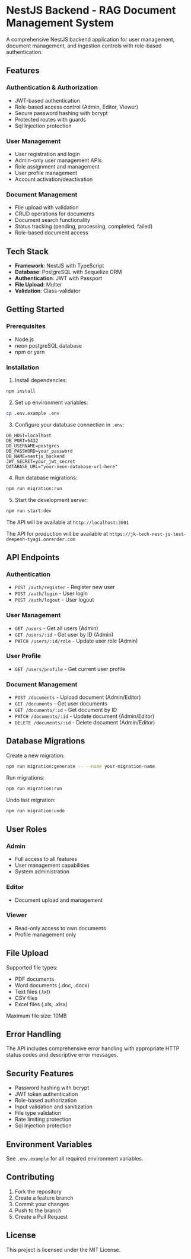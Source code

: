 # NestJS Backend - RAG Document Management System

A comprehensive NestJS backend application for user management, document management, and ingestion controls with role-based authentication.

## Features

### Authentication & Authorization

- JWT-based authentication
- Role-based access control (Admin, Editor, Viewer)
- Secure password hashing with bcrypt
- Protected routes with guards
- Sql Injection protection

### User Management

- User registration and login
- Admin-only user management APIs
- Role assignment and management
- User profile management
- Account activation/deactivation

### Document Management

- File upload with validation
- CRUD operations for documents
- Document search functionality
- Status tracking (pending, processing, completed, failed)
- Role-based document access

## Tech Stack

- **Framework**: NestJS with TypeScript
- **Database**: PostgreSQL with Sequelize ORM
- **Authentication**: JWT with Passport
- **File Upload**: Multer
- **Validation**: Class-validator

## Getting Started

### Prerequisites

- Node.js
- neon postgreSQL database
- npm or yarn

### Installation

1. Install dependencies:

```bash
npm install
```

2. Set up environment variables:

```bash
cp .env.example .env
```

3. Configure your database connection in `.env`:

```env
DB_HOST=localhost
DB_PORT=5432
DB_USERNAME=postgres
DB_PASSWORD=your_password
DB_NAME=nestjs_backend
JWT_SECRET=your_jwt_secret
DATABASE_URL="your-neon-database-url-here"
```

4. Run database migrations:

```bash
npm run migration:run
```

5. Start the development server:

```bash
npm run start:dev
```

The API will be available at `http://localhost:3001`

The API for production will be available at `https://jk-tech-nest-js-test-deepesh-tyagi.onrender.com`

## API Endpoints

### Authentication

- `POST /auth/register` - Register new user
- `POST /auth/login` - User login
- `POST /auth/logout` - User logout

### User Management

- `GET /users` - Get all users (Admin)
- `GET /users/:id` - Get user by ID (Admin)
- `PATCH /users/:id/role` - Update user role (Admin)

### User Profile

- `GET /users/profile` - Get current user profile

### Document Management

- `POST /documents` - Upload document (Admin/Editor)
- `GET /documents` - Get user documents
- `GET /documents/:id` - Get document by ID
- `PATCH /documents/:id` - Update document (Admin/Editor)
- `DELETE /documents/:id` - Delete document (Admin/Editor)

## Database Migrations

Create a new migration:

```bash
npm run migration:generate -- --name your-migration-name
```

Run migrations:

```bash
npm run migration:run
```

Undo last migration:

```bash
npm run migration:undo
```

## User Roles

### Admin

- Full access to all features
- User management capabilities
- System administration

### Editor

- Document upload and management

### Viewer

- Read-only access to own documents
- Profile management only

## File Upload

Supported file types:

- PDF documents
- Word documents (.doc, .docx)
- Text files (.txt)
- CSV files
- Excel files (.xls, .xlsx)

Maximum file size: 10MB

## Error Handling

The API includes comprehensive error handling with appropriate HTTP status codes and descriptive error messages.

## Security Features

- Password hashing with bcrypt
- JWT token authentication
- Role-based authorization
- Input validation and sanitization
- File type validation
- Rate limiting protection
- Sql Injection protection

## Environment Variables

See `.env.example` for all required environment variables.

## Contributing

1. Fork the repository
2. Create a feature branch
3. Commit your changes
4. Push to the branch
5. Create a Pull Request

## License

This project is licensed under the MIT License.
